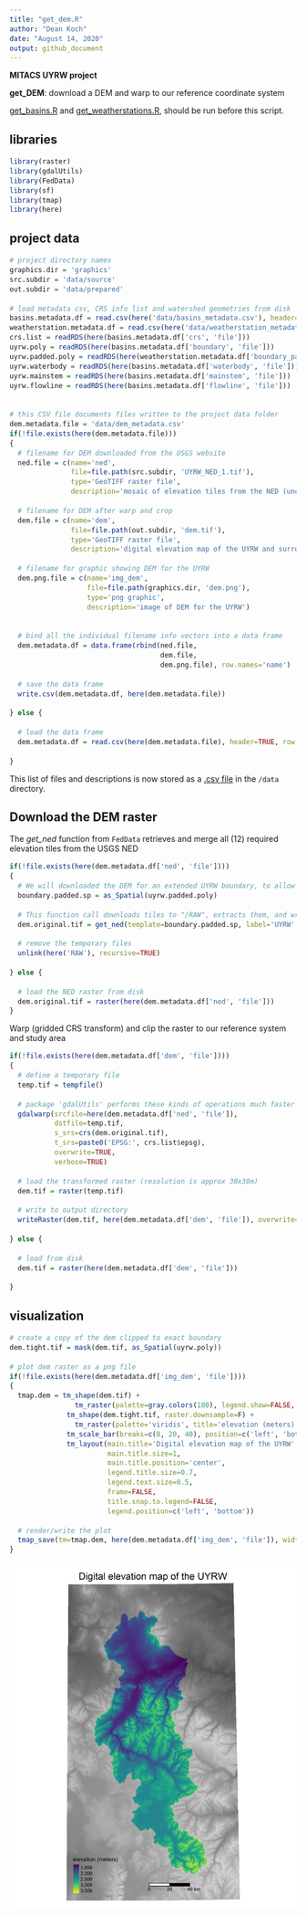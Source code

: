 ```yaml
---
title: "get_dem.R"
author: "Dean Koch"
date: "August 14, 2020"
output: github_document
---
```


**MITACS UYRW project**

**get_DEM**: download a DEM and warp to our reference coordinate system 

[get_basins.R](https://github.com/deankoch/URYW_data/blob/master/get_basins.knit.md) and 
[get_weatherstations.R](https://github.com/deankoch/URYW_data/blob/master/get_weatherstations.knit.md), 
should be run before this script.

## libraries


```r
library(raster)
library(gdalUtils)
library(FedData)
library(sf)
library(tmap)
library(here)
```


## project data


```r
# project directory names
graphics.dir = 'graphics'
src.subdir = 'data/source'
out.subdir = 'data/prepared'

# load metadata csv, CRS info list and watershed geometries from disk
basins.metadata.df = read.csv(here('data/basins_metadata.csv'), header=TRUE, row.names=1)
weatherstation.metadata.df = read.csv(here('data/weatherstation_metadata.csv'), header=TRUE, row.names=1)
crs.list = readRDS(here(basins.metadata.df['crs', 'file']))
uyrw.poly = readRDS(here(basins.metadata.df['boundary', 'file']))
uyrw.padded.poly = readRDS(here(weatherstation.metadata.df['boundary_padded', 'file']))
uyrw.waterbody = readRDS(here(basins.metadata.df['waterbody', 'file']))
uyrw.mainstem = readRDS(here(basins.metadata.df['mainstem', 'file']))
uyrw.flowline = readRDS(here(basins.metadata.df['flowline', 'file']))


# this CSV file documents files written to the project data folder
dem.metadata.file = 'data/dem_metadata.csv'
if(!file.exists(here(dem.metadata.file)))
{
  # filename for DEM downloaded from the USGS website
  ned.file = c(name='ned',
               file=file.path(src.subdir, 'UYRW_NED_1.tif'), 
               type='GeoTIFF raster file',
               description='mosaic of elevation tiles from the NED (unchanged)')
  
  # filename for DEM after warp and crop
  dem.file = c(name='dem',
               file=file.path(out.subdir, 'dem.tif'), 
               type='GeoTIFF raster file',
               description='digital elevation map of the UYRW and surrounding area')
  
  # filename for graphic showing DEM for the UYRW
  dem.png.file = c(name='img_dem',
                   file=file.path(graphics.dir, 'dem.png'),
                   type='png graphic',
                   description='image of DEM for the UYRW')

  
  # bind all the individual filename info vectors into a data frame
  dem.metadata.df = data.frame(rbind(ned.file,
                                     dem.file,
                                     dem.png.file), row.names='name')
  
  # save the data frame
  write.csv(dem.metadata.df, here(dem.metadata.file))
  
} else {
  
  # load the data frame
  dem.metadata.df = read.csv(here(dem.metadata.file), header=TRUE, row.names=1)
  
}
```

This list of files and descriptions is now stored as a
[.csv file](https://github.com/deankoch/URYW_data/blob/master/data/dem_metadata.csv)
in the `/data` directory.

## Download the DEM raster

The *get_ned* function from `FedData` retrieves and merge all (12) required elevation tiles from the USGS NED


```r
if(!file.exists(here(dem.metadata.df['ned', 'file'])))
{
  # We will downloaded the DEM for an extended UYRW boundary, to allow modeling of nearby weather records 
  boundary.padded.sp = as_Spatial(uyrw.padded.poly)
  
  # This function call downloads tiles to "/RAW", extracts them, and writes the mosaic to "UYRW_NED_1" in "/data/source"
  dem.original.tif = get_ned(template=boundary.padded.sp, label='UYRW', extraction.dir=here(src.subdir))
  
  # remove the temporary files
  unlink(here('RAW'), recursive=TRUE)
  
} else {
  
  # load the NED raster from disk
  dem.original.tif = raster(here(dem.metadata.df['ned', 'file']))
}
```

Warp (gridded CRS transform) and clip the raster to our reference system and study area 


```r
if(!file.exists(here(dem.metadata.df['dem', 'file'])))
{
  # define a temporary file
  temp.tif = tempfile()
  
  # package 'gdalUtils' performs these kinds of operations much faster than `raster`
  gdalwarp(srcfile=here(dem.metadata.df['ned', 'file']), 
           dstfile=temp.tif,
           s_srs=crs(dem.original.tif), 
           t_srs=paste0('EPSG:', crs.list$epsg),
           overwrite=TRUE,
           verbose=TRUE)
  
  # load the transformed raster (resolution is approx 30x30m)
  dem.tif = raster(temp.tif)
  
  # write to output directory
  writeRaster(dem.tif, here(dem.metadata.df['dem', 'file']), overwrite=TRUE)

} else {
  
  # load from disk 
  dem.tif = raster(here(dem.metadata.df['dem', 'file']))
  
}
```


## visualization



```r
# create a copy of the dem clipped to exact boundary
dem.tight.tif = mask(dem.tif, as_Spatial(uyrw.poly))

# plot dem raster as a png file
if(!file.exists(here(dem.metadata.df['img_dem', 'file'])))
{
  tmap.dem = tm_shape(dem.tif) +
                tm_raster(palette=gray.colors(100), legend.show=FALSE, style='cont') +
              tm_shape(dem.tight.tif, raster.downsample=F) +
                tm_raster(palette='viridis', title='elevation (meters)', style='cont') +
              tm_scale_bar(breaks=c(0, 20, 40), position=c('left', 'bottom'), text.size=0.5) +
              tm_layout(main.title='Digital elevation map of the UYRW',
                        main.title.size=1,
                        main.title.position='center',
                        legend.title.size=0.7,
                        legend.text.size=0.5,
                        frame=FALSE,
                        title.snap.to.legend=FALSE,
                        legend.position=c('left', 'bottom'))
              
  # render/write the plot
  tmap_save(tm=tmap.dem, here(dem.metadata.df['img_dem', 'file']), width=2000, height=2400, pointsize=16)
}
```

![elevation map of the UYRW](https://raw.githubusercontent.com/deankoch/URYW_data/master/graphics/dem.png)




